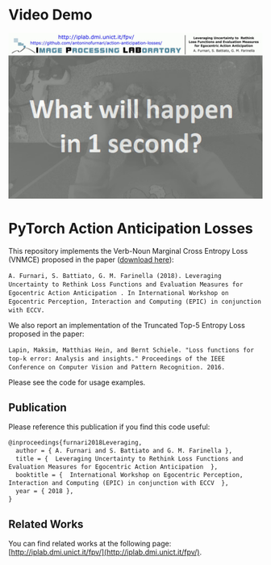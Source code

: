 # Video Demo
[![Video Demo](video.png)](https://www.youtube.com/watch?v=w_3FiIcnUlc)

# PyTorch Action Anticipation Losses
This repository implements the Verb-Noun Marginal Cross Entropy Loss (VNMCE) proposed in the paper ([download here](http://iplab.dmi.unict.it/furnari/publications/furnari2018Leveraging.pdf)):

`A. Furnari, S. Battiato, G. M. Farinella (2018). Leveraging Uncertainty to Rethink Loss Functions and Evaluation Measures for Egocentric Action Anticipation . In International Workshop on Egocentric Perception, Interaction and Computing (EPIC) in conjunction with ECCV.`

We also report an implementation of the Truncated Top-5 Entropy Loss proposed in the paper:

`Lapin, Maksim, Matthias Hein, and Bernt Schiele. "Loss functions for top-k error: Analysis and insights." Proceedings of the IEEE Conference on Computer Vision and Pattern Recognition. 2016.`

Please see the code for usage examples.

## Publication

Please reference this publication if you find this code useful:

```
@inproceedings{furnari2018Leveraging,
  author = { A. Furnari and S. Battiato and G. M. Farinella },
  title = {  Leveraging Uncertainty to Rethink Loss Functions and Evaluation Measures for Egocentric Action Anticipation  },
  booktitle = {  International Workshop on Egocentric Perception, Interaction and Computing (EPIC) in conjunction with ECCV  },
  year = { 2018 },
}
```
## Related Works
You can find related works at the following page: [http://iplab.dmi.unict.it/fpv/](http://iplab.dmi.unict.it/fpv/).
